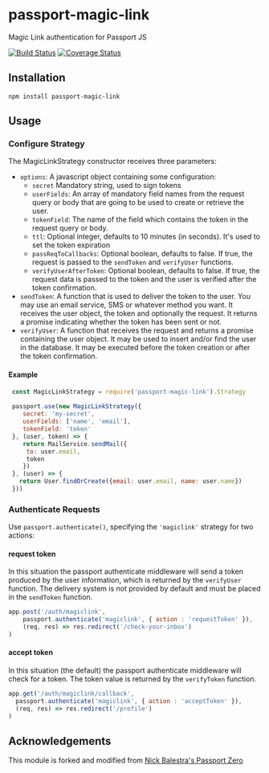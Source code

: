 # passport-magic-link
Magic Link authentication for Passport JS

[![Build Status](https://travis-ci.org/vinialbano/passport-magic-link.svg?branch=master)](https://travis-ci.org/vinialbano/passport-magic-link)
[![Coverage Status](https://coveralls.io/repos/github/vinialbano/passport-magic-link/badge.svg?branch=master)](https://coveralls.io/github/vinialbano/passport-magic-link?branch=master)

## Installation

  `npm install passport-magic-link`
  
## Usage

### Configure Strategy

  The MagicLinkStrategy constructor receives three parameters:

  * `options`: A javascript object containing some configuration:
    * `secret` Mandatory string, used to sign tokens
    * `userFields`: An array of mandatory field names from the request query or body that are going to be used to create or retrieve the user.
    * `tokenField`: The name of the field which contains the token in the request query or body.
    * `ttl`: Optional integer, defaults to 10 minutes (in seconds). It's used to set the token expiration
    * `passReqToCallbacks`: Optional boolean, defaults to false. If true, the request is passed to the `sendToken` and `verifyUser` functions.
    * `verifyUserAfterToken`: Optional boolean, defaults to false. If true, the request data is passed to the token and the user is verified after the token confirmation.
  * `sendToken`: A function that is used to deliver the token to the user. You may use an email service, SMS or whatever method you want. It receives the user object, the token and optionally the request. It returns a promise indicating whether the token has been sent or not.
  * `verifyUser`: A function that receives the request and returns a promise containing the user object. It may be used to insert and/or find the user in the database. It may be executed before the token creation or after the token confirmation.

#### Example
   
   ```javascript
    const MagicLinkStrategy = require('passport-magic-link').Strategy
    
    passport.use(new MagicLinkStrategy({
       secret: 'my-secret',
       userFields: ['name', 'email'],
       tokenField: 'token'
    }, (user, token) => {
       return MailService.sendMail({
        to: user.email,
        token
       })
    }, (user) => {
      return User.findOrCreate({email: user.email, name: user.name})
    }))
   ```
   
  
### Authenticate Requests
  
  Use `passport.authenticate()`, specifying the `'magiclink'` strategy for two actions:
  
#### request token
  In this situation the passport authenticate middleware will send a token produced by the user information, which is returned by the `verifyUser` function. The delivery system is not provided by default and must be placed in the `sendToken` function.
  
  ```javascript
  app.post('/auth/magiclink',
      passport.authenticate('magiclink', { action : 'requestToken' }),
      (req, res) => res.redirect('/check-your-inbox')
  )
  ```
  
#### accept token
  In this situation (the default) the passport authenticate middleware will check for a token. The token value is returned by the `verifyToken` function.
  
  ```javascript
  app.get('/auth/magiclink/callback',
    passport.authenticate('magiclink', { action : 'acceptToken' }),
    (req, res) => res.redirect('/profile')
  )
  ```
  
## Acknowledgements
  
  This module is forked and modified from [Nick Balestra's Passport Zero](https://github.com/nickbalestra/zero)
